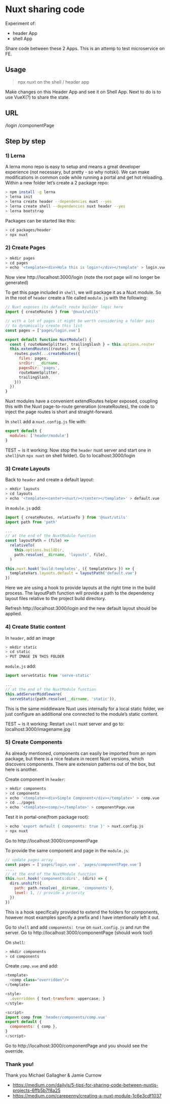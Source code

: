 # Nuxt sharing code
Experiment of:
- header App
- shell App

Share code between these 2 Apps. This is an attemp to test microservice on FE.

## Usage
> npx nuxt
on the shell / header app

Make changes on this Header App and see it on Shell App.
Next to do is to use VueX(?) to share the state.

## URL
/login
/componentPage


## Step by step
### 1) Lerna
A lerna mono repo is easy to setup and means a great developer experience (not necessary, but pretty - so why notski). We can make modifications in common code while running a portal and get hot reloading.
Within a new folder let’s create a 2 package repo:
```bash
> npm install -g lerna
> lerna init
> lerna create header --dependencies nuxt --yes
> lerna create shell --dependencies nuxt header --yes
> lerna bootstrap
```

Packages can be started like this:
```bash
> cd packages/header
> npx nuxt
```

### 2) Create Pages
```bash
> mkdir pages
> cd pages
> echo '<template><div>Hola this is login!</div></template' > login.vue
```
Now view http://localhost:3000/login (note the root page will no longer be generated)

To get this page included in `shell`, we will package it as a Nuxt module. So in the root of `header` create a file called `module.js` with the following:

```js
// Nuxt exposes its default route builder logic here
import { createRoutes } from '@nuxt/utils'

// with a lot of pages it might be worth considering a folder pass
// to dynamically create this list
const pages = ['pages/login.vue']

export default function NuxtModule() {
  const { routeNameSplitter, trailingSlash } = this.options.router
  this.extendRoutes((routes) => {
    routes.push(...createRoutes({
      files: pages,
      srcDir: __dirname,
      pagesDir: 'pages',
      routeNameSplitter,
      trailingSlash,
    }))
  })
}
```
Nuxt modules have a convenient extendRoutes helper exposed, coupling this with the Nuxt page-to-route generation (createRoutes), the code to inject the page routes is short and straight-forward.

In `shell` add a `nuxt.config.js` file with:
```js
export default {
  modules: ['header/module']
}
```
TEST ~ is it working:
Now stop the `header` nuxt server and start one in `shell`(run `npx nuxt` on shell folder). Go to localhost:3000/login


### 3) Create Layouts
Back to `header` and create a default layout:
```bash
> mkdir layouts
> cd layouts
> echo '<template><center><nuxt/></center></template>' > default.vue
```

in `module.js` add: 
```js
import { createRoutes, relativeTo } from '@nuxt/utils'
import path from 'path'

...
// at the end of the NuxtModule function
const layoutPath = (file) =>
  relativeTo(
    this.options.buildDir,
    path.resolve(__dirname, 'layouts', file),
  )

this.nuxt.hook('build:templates', ({ templateVars }) => {
  templateVars.layouts.default = layoutPath('default.vue')
})
```
Here we are using a hook to provide layouts at the right time in the build process. The layoutPath function will provide a path to the dependency layout files relative to the project build directory.

Refresh http://localhost:3000/login and the new default layout should be applied.

### 4) Create Static content
In `header`, add an image
```bash
> mkdir static
> cd static
> PUT IMAGE IN THIS FOLDER
```

`module.js` add:
```js
import serveStatic from 'serve-static'

...
// at the end of the NuxtModule function
this.addServerMiddleware(
  serveStatic(path.resolve(__dirname, 'static')),
```
This is the same middleware Nuxt uses internally for a local static folder, we just configure an additional one connected to the module’s static content.

TEST ~ is it working:
Restart `shell` nuxt server and go to:
localhost:3000/imagename.jpg


### 5) Create Components
As already mentioned, components can easily be imported from an npm package, but there is a nice feature in recent Nuxt versions, which discovers components. There are extension patterns out of the box, but here is another.

Create component in `header`:
```bash
> mkdir components
> cd components
> echo '<template><div>Simple Component</div></template>' > comp.vue
> cd ../pages
> echo '<template><comp/></template>' > componentPage.vue
```

Test it in portal-one(from package root):
```bash
> echo 'export default { components: true }' > nuxt.config.js
> npx nuxt
```
Go to http://localhost:3000/componentPage

To provide the same component and page in the `module.js`:
```js
// update pages array
const pages = ['pages/login.vue', 'pages/componentPage.vue']
....
// at the end of the NuxtModule function
this.nuxt.hook('components:dirs', (dirs) => {
  dirs.unshift({
    path: path.resolve(__dirname, 'components'),
    level: 1, // provide a priority
  })
})
```
This is a hook specifically provided to extend the folders for components, however most examples specify a prefix and I have intentionally left it out.

Go to `shell` and add `components: true` on `nuxt.config.js` and run the server. Go to http://localhost:3000/componentPage (should work too!)

On `shell`:
```bash
> mkdir components
> cd components
```

Create `comp.vue` and add:
```js
<template>
  <comp class="overridden"/>
</template>

<style>
  .overridden { text-transform: uppercase; }
</style>

<script>
import comp from 'header/components/comp.vue'
export default {
  components: { comp },
}
</script>
```
Go to http://localhost:3000/componentPage and you should see the override.


### Thank you!
Thank you Michael Gallagher & Jamie Curnow
- https://medium.com/dailyjs/5-tips-for-sharing-code-between-nuxtjs-projects-6ffb5b7f8a25
- https://medium.com/carepenny/creating-a-nuxt-module-1c6e3cdf1037
